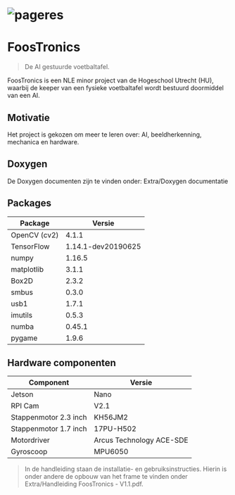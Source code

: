 # ![pageres](https://github.com/FoosTronics/Extra_files/blob/master/Promo/promo.jpg)

# FoosTronics
> De AI gestuurde voetbaltafel.

FoosTronics is een NLE minor project van de Hogeschool Utrecht (HU), waarbij de keeper van een fysieke voetbaltafel wordt bestuurd doormiddel van een AI. 

## Motivatie
Het project is gekozen om meer te leren over: AI, beeldherkenning, mechanica en hardware. 

## Doxygen
De Doxygen documenten zijn te vinden onder: Extra/Doxygen documentatie	

## Packages
| Package       | Versie              | 
| ------------- | -------------       | 
| OpenCV (cv2)  | 4.1.1               |              
| TensorFlow    | 1.14.1-dev20190625  | 
| numpy         | 1.16.5              |               
| matplotlib    | 3.1.1               |                
| Box2D         | 2.3.2               |               
| smbus         | 0.3.0               |               
| usb1          | 1.7.1               |               
| imutils       | 0.5.3               |               
| numba         | 0.45.1              |               
| pygame        | 1.9.6               |               

## Hardware componenten
| Component             | Versie                    | 
| -------------         | -------------             | 
| Jetson                | Nano                      |      
| RPI Cam               | V2.1                      |
| Stappenmotor 2.3 inch | KH56JM2                   | 
| Stappenmotor 1.7 inch | 17PU-H502                 |
| Motordriver           | Arcus Technology ACE-SDE  |
| Gyroscoop             | MPU6050                   |

> In de handleiding staan de installatie- en gebruiksinstructies. Hierin is onder andere de opbouw van het frame te vinden onder Extra/Handleiding FoosTronics - V1.1.pdf.

